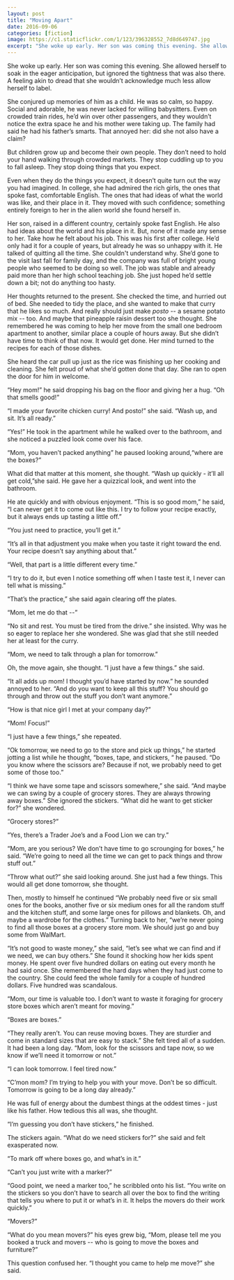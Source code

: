 ```yaml
---
layout: post
title: "Moving Apart"
date: 2016-09-06
categories: [fiction]
image: https://c1.staticflickr.com/1/123/396328552_7d8d649747.jpg
excerpt: "She woke up early. Her son was coming this evening. She allowed herself to soak in the eager anticipation, but ignored the tightness that was also there. A feeling akin to dread that she wouldn’t acknowledge much less allow herself to label."
---
```


She woke up early. Her son was coming this evening. She allowed herself to soak in the eager anticipation, but ignored the tightness that was also there. A feeling akin to dread that she wouldn’t acknowledge much less allow herself to label.

She conjured up memories of him as a child. He was so calm, so happy. Social and adorable, he was never lacked for willing babysitters. Even on crowded train rides, he’d win over other passengers, and they wouldn’t notice the extra space he and his mother were taking up. The family had said he had his father’s smarts. That annoyed her: did she not also have a claim?<!--more-->

But children grow up and become their own people. They don’t need to hold your hand walking through crowded markets. They stop cuddling up to you to fall asleep. They stop doing things that you expect.

Even when they do the things you expect, it doesn’t quite turn out the way you had imagined. In college, she had admired the rich girls, the ones that spoke fast, comfortable English. The ones that had ideas of what the world was like, and their place in it. They moved with such confidence; something entirely foreign to her in the alien world she found herself in.

Her son, raised in a different country, certainly spoke fast English. He also had ideas about the world and his place in it. But, none of it made any sense to her. Take how he felt about his job. This was his first after college. He’d only had it for a couple of years, but already he was so unhappy with it. He talked of quitting all the time. She couldn't understand why. She’d gone to the visit last fall for family day, and the company was full of bright young people who seemed to be doing so well. The job was stable and already paid more than her high school teaching job. She just hoped he’d settle down a bit; not do anything too hasty.

Her thoughts returned to the present. She checked the time, and hurried out of bed. She needed to tidy the place, and she wanted to make that curry that he likes so much. And really should just make *posto* -- a sesame potato mix -- too. And maybe that pineapple raisin dessert too she thought. She remembered he was coming to help her move from the small one bedroom apartment to another, similar place a couple of hours away. But she didn’t have time to think of that now. It would get done. Her mind turned to the recipes for each of those dishes.

She heard the car pull up just as the rice was finishing up her cooking and cleaning. She felt proud of what she’d gotten done that day. She ran to open the door for him in welcome.

“Hey mom!” he said dropping his bag on the floor and giving her a hug. “Oh that smells good!”

“I made your favorite chicken curry! And posto!” she said. “Wash up, and sit. It’s all ready.”

“Yes!” He took in the apartment while he walked over to the bathroom, and she noticed a puzzled look come over his face.

“Mom, you haven’t packed anything” he paused looking around,“where are the boxes?”

What did that matter at this moment, she thought. “Wash up quickly - it’ll all get cold,”she said. He gave her a quizzical look, and went into the bathroom.

He ate quickly and with obvious enjoyment. “This is so good mom,” he said, “I can never get it to come out like this. I try to follow your recipe exactly, but it always ends up tasting a little off.”

“You just need to practice, you’ll get it.”

“It’s all in that adjustment you make when you taste it right toward the end. Your recipe doesn’t say anything about that.”

“Well, that part is a little different every time.”

“I try to do it, but even I notice something off when I taste test it, I never can tell what is missing.”

“That’s the practice,” she said again clearing off the plates.

“Mom, let me do that --”

“No sit and rest. You must be tired from the drive.” she insisted. Why was he so eager to replace her she wondered. She was glad that she still needed her at least for the curry.

“Mom, we need to talk through a plan for tomorrow.”

Oh, the move again, she thought. “I just have a few things.” she said.

“It all adds up mom! I thought you’d have started by now.” he sounded annoyed to her. “And do you want to keep all this stuff? You should go through and throw out the stuff you don’t want anymore.”

“How is that nice girl I met at your company day?”

“Mom! Focus!”

“I just have a few things,” she repeated.

“Ok tomorrow, we need to go to the store and pick up things,” he started jotting a list while he thought, “boxes, tape, and stickers, “ he paused. “Do you know where the scissors are? Because if not, we probably need to get some of those too.”

“I think we have some tape and scissors somewhere,” she said. “And maybe we can swing by a couple of grocery stores. They are always throwing away boxes.” She ignored the stickers. “What did he want to get sticker for?” she wondered.

“Grocery stores?”

“Yes, there’s a Trader Joe’s and a Food Lion we can try.”

“Mom, are you serious? We don’t have time to go scrounging for boxes,” he said. “We’re going to need all the time we can get to pack things and throw stuff out.”

“Throw what out?” she said looking around. She just had a few things. This would all get done tomorrow, she thought.

Then, mostly to himself he continued “We probably need five or six small ones for the books, another five or six medium ones for all the random stuff and the kitchen stuff, and some large ones for pillows and blankets. Oh, and maybe a wardrobe for the clothes.” Turning back to her, “we’re never going to find all those boxes at a grocery store mom. We should just go and buy some from WalMart.

“It’s not good to waste money,” she said, “let’s see what we can find and if we need, we can buy others.” She found it shocking how her kids spent money. He spent over five hundred dollars on eating out every month he had said once. She remembered the hard days when they had just come to the country. She could feed the whole family for a couple of hundred dollars. Five hundred was scandalous.

“Mom, our time is valuable too. I don’t want to waste it foraging for grocery store boxes which aren’t meant for moving.”

“Boxes are boxes.”

“They really aren’t. You can reuse moving boxes. They are sturdier and come in standard sizes that are easy to stack.” She felt tired all of a sudden. It had been a long day. “Mom, look for the scissors and tape now, so we know if we’ll need it tomorrow or not.”

“I can look tomorrow. I feel tired now.”

“C’mon mom? I’m trying to help you with your move. Don’t be so difficult. Tomorrow is going to be a long day already.”

He was full of energy about the dumbest things at the oddest times - just like his father. How tedious this all was, she thought.

“I’m guessing you don’t have stickers,” he finished.

The stickers again. “What do we need stickers for?” she said and felt exasperated now.

“To mark off where boxes go, and what’s in it.”

“Can’t you just write with a marker?”

“Good point, we need a marker too,” he scribbled onto his list. “You write on the stickers so you don’t have to search all over the box to find the writing that tells you where to put it or what’s in it. It helps the movers do their work quickly.”

“Movers?”

“What do you mean movers?” his eyes grew big, “Mom, please tell me you booked a truck and movers -- who is going to move the boxes and furniture?”

This question confused her. “I thought you came to help me move?” she said.
